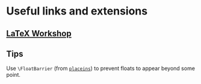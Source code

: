 # Useful links and extensions

## [LaTeX Workshop](latex-workshop.md)

## Tips

Use `\FloatBarrier` (from [`placeins`](https://www.ctan.org/pkg/placeins)) to
prevent floats to appear beyond some point.